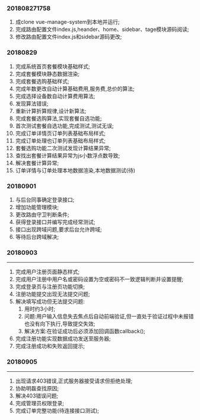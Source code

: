 ### 201808271758
1. 成clone vue-manage-system到本地并运行;
2. 完成路由配置文件index.js,heander、home、sidebar、tage模块源码阅读;
3. 修改路由配置文件index.js和sidebar源码更改;

### 20180829
1. 完成系统首页套餐模块基础样式;
2. 完成套餐模块静态数据渲染;
3. 完成套餐选购基础样式;
4. 完成年数更改自动计算基础费用,服务费,总价的算法;
5. 完成选择设备数自动计算费用算法;
6. 发现算法错误;
7. 重新计算折算规律,设计新算法;
8. 完成套餐选购算法,实现套餐自选功能;
9. 首次测试套餐自选功能,完成测试,测试无误;
10. 完成订单详情页订单列表基础布局样式;
11. 完成订单处理也订单列表基础布局样式;
13. 套餐选购功能二次测试发现计算结果异常;
14. 查找出套餐计算结果异常为js小数浮点数导致;
15. 解决套餐计算异常;
16. 订单详情与订单处理本地数据渲染,本地数据测试(待)

### 20180901
1. 与后台同事确定登录接口;
2. 增加功能管理模块;
3. 更改路由守卫判断条件;
4. 获得登录接口并编写完成经常测试;
5. 接口出现跨域问题,要求后台允许跨域;
6. 等待后台跨域解决;

### 20180903
---
1. 完成用户注册页面静态样式;
2. 完成用户注册中用户名或密码设置为空或密码不一致逻辑判断并设置提醒;
3. 完成登录页与注册页功能切换;
4. 注册功能提交出现无法提交问题;
5. 解决填写成功但无法提交问题:
   1. 用时约3小时;
   2. 问题:用户输入信息失去焦点后自动前端验证,但一直处于验证过程中未报错也没有向下执行,导致提交失效;
   3. 解决方案:在验证成功后必须添加回调函数callback();
6. 完成注册功能实现数据成功发送至服务器;
7. 完成注册成功和失败返回提示;

### 20180905
---
1. 出现请求403错误,正式服务器接受请求但拒绝处理;
2. 协助明磊查找原因;
3. 解决403错误问题;
4. 完成管理员权限登录;
5. 完成订单完整功能(待连接接口测试);
